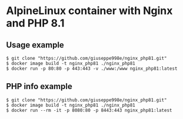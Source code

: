 # AlpineLinux container with Nginx and PHP 8.1
## Usage example
```shell
$ git clone "https://github.com/giuseppe998e/nginx_php81.git"
$ docker image build -t nginx_php81 ./nginx_php81
$ docker run -p 80:80 -p 443:443 -v ./www:/www nginx_php81:latest
```

## PHP info example
```shell
$ git clone "https://github.com/giuseppe998e/nginx_php81.git"
$ docker image build -t nginx_php81 ./nginx_php81
$ docker run --rm -it -p 8080:80 -p 8443:443 nginx_php81:latest
```

